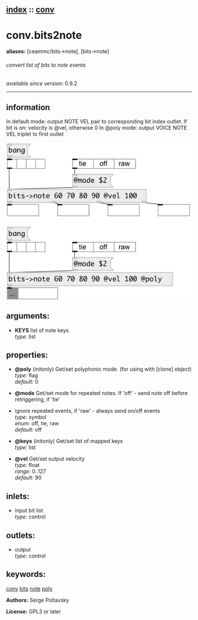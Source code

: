 [index](index.html) :: [conv](category_conv.html)
---

# conv.bits2note
**aliases:** [ceammc/bits-&gt;note], [bits-&gt;note]


###### convert list of bits to note events

*available since version:* 0.9.2

---


## information
In default mode: output NOTE VEL pair to corresponding bit index outlet. If bit is on: velocity is @vel, otherwise 0 In @poly mode: output VOICE NOTE VEL triplet to first outlet


[![example](../examples/img/conv.bits2note.jpg)](../examples/pd/conv.bits2note.pd)



## arguments:

* **KEYS**
list of note keys<br>
_type:_ list<br>





## properties:

* **@poly** (initonly)
Get/set polyphonic mode. (for using with [clone] object)<br>
_type:_ flag<br>
_default:_ 0<br>

* **@mode** 
Get/set mode for repeated notes. If &#39;off&#39; - send note off before retriggering, if &#39;tie&#39;
- ignore repeated events, if &#39;raw&#39; - always send on/off events<br>
_type:_ symbol<br>
_enum:_ off, tie, raw<br>
_default:_ off<br>

* **@keys** (initonly)
Get/set list of mapped keys<br>
_type:_ list<br>

* **@vel** 
Get/set output velocity<br>
_type:_ float<br>
_range:_ 0..127<br>
_default:_ 90<br>



## inlets:

* input bit list<br>
_type:_ control



## outlets:

* output<br>
_type:_ control



## keywords:

[conv](keywords/conv.html)
[bits](keywords/bits.html)
[note](keywords/note.html)
[poly](keywords/poly.html)






**Authors:** Serge Poltavsky




**License:** GPL3 or later





